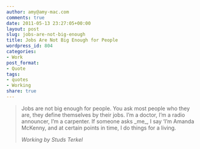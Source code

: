 ```yaml
---
author: amy@amy-mac.com
comments: true
date: 2011-05-13 23:27:05+00:00
layout: post
slug: jobs-are-not-big-enough
title: Jobs Are Not Big Enough for People
wordpress_id: 804
categories:
- Work
post_format:
- Quote
tags:
- quotes
- Working
share: true
---
```


<blockquote>Jobs are not big enough for people. You ask most people who they are, they define themselves by their jobs. I’m a doctor, I’m a radio announcer, I’m a carpenter. If someone asks _me_, I say ‘I’m Amanda McKenny, and at certain points in time, I do things for a living.

<cite>Working by Studs Terkel</cite>
</blockquote>